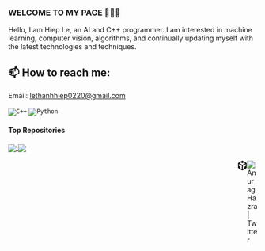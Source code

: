 ### WELCOME TO MY PAGE 👋👋👋
Hello, I am Hiep Le, an AI and C++ programmer. I am interested in machine learning, computer vision, algorithms, and continually updating myself with the latest technologies and techniques.<br>
## 📫 How to reach me: 

 Email: lethanhhiep0220@gmail.com
 
<code><img height="30" alt="C++" src="https://cdn-icons-png.flaticon.com/512/6132/6132222.png"></code>
<code><img height="30" alt="Python" src="https://static-00.iconduck.com/assets.00/python-icon-512x509-pb65l7gl.png"></code>

#### Top Repositories


<a href="https://github.com/anuraghazra/github-readme-stats">
  <img align="center" src="https://github-readme-stats.vercel.app/api/pin/?username=anuraghazra&repo=github-readme-stats&theme=buefy" />
</a>
<a href="https://github.com/anuraghazra/anuraghazra.github.io">
  <img align="center" src="https://github-readme-stats.vercel.app/api/pin/?username=anuraghazra&repo=anuraghazra.github.io&theme=buefy" />
</a>

<br />
<br />

<a href="https://twitter.com/anuraghazru">
  <img align="right" alt="Anurag Hazra | Twitter" width="21px" src="https://raw.githubusercontent.com/anuraghazra/anuraghazra/master/assets/twitter.svg" />
</a>
<a href="https://codesandbox.io/u/anuraghazra">
  <img align="right" alt="Anurag Hazra | CodeSandbox" width="20px" src="https://raw.githubusercontent.com/anuraghazra/anuraghazra/master/assets/codesandbox.svg" />
</a>
